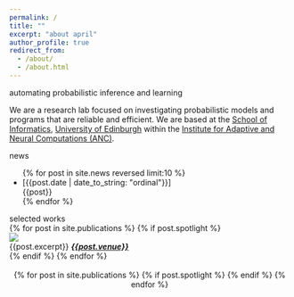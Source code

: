 ```yaml
---
permalink: /
title: ""
excerpt: "about april"
author_profile: true
redirect_from: 
  - /about/
  - /about.html
---
```

<div class="lab-acronym">
  <!-- <img class="lab-acronym-logo" src="images/april-acronym-1"/> -->
  automating probabilistic inference and learning
</div>


We are a research lab focused on investigating probabilistic models and programs that are reliable and efficient. We are based at the <a href="https://www.ed.ac.uk/informatics">School of Informatics</a>, <a href="https://www.ed.ac.uk">University of Edinburgh</a> within the <a href="https://web.inf.ed.ac.uk/anc">Institute for Adaptive and Neural Computations (ANC)</a>.

<div class="news-header">news</div>
<div id="latest-news-list">
  <ul>
  {% for post in site.news reversed limit:10 %}
    <li><div class="news-item-wrapper">
            <span class="news-item-date">[{{post.date | date_to_string: "ordinal"}}]</span>
            <div class="news-item-text">{{post}}</div>
        </div>
    </li>
  {% endfor %}
  </ul>
</div>

<div class="pubs-header">selected works</div>
<div class="slideshow-container">
  {% for post in site.publications %}
    {% if post.spotlight %}
      <div class="spotlight-slide fade">
        <!-- <div class="numbertext">1 / 3</div> -->
        <a href="/publications/{{post.ref}}"><img src="{{post.spotlight}}"></a>
        <div class="text">{{post.excerpt}} <a href="{{post.url}}"><b><i>{{post.venue}}</i></b></a></div>
      </div>
    {% endif %}
  {% endfor %}
</div>
<br>


<div style="text-align:center">
  {% for post in site.publications %}
    {% if post.spotlight %}
    <span class="dot"></span> 
    {% endif %}
  {% endfor %}
</div>
